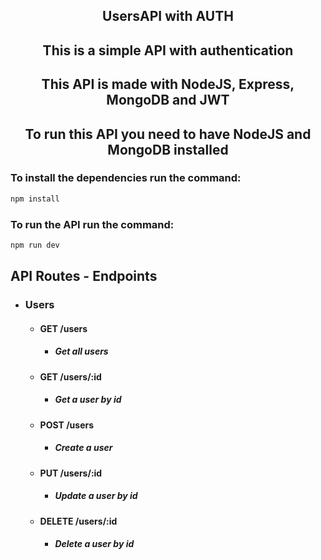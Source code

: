 ## <p align="center">UsersAPI with AUTH</p>

## <p align="center">This is a simple API with authentication</p>

## <p align="center">This API is made with NodeJS, Express, MongoDB and JWT</p>

## <p align="center">To run this API you need to have NodeJS and MongoDB installed</p>

### To install the dependencies run the command:

```bash
npm install
```

### To run the API run the command:

```bash
npm run dev
```

## API Routes - Endpoints

- ### Users

  - #### GET /users

    - ##### Get all users

  - #### GET /users/:id

    - ##### Get a user by id

  - #### POST /users

    - ##### Create a user

  - #### PUT /users/:id

    - ##### Update a user by id

  - #### DELETE /users/:id

    - ##### Delete a user by id
